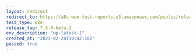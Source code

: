 ```yaml
---
layout: redirect
redirect_to: https://a8c-woo-test-reports.s3.amazonaws.com/public/release/7.5.0-beta.2/wp-latest-1/e2e/index.html
test_type: e2e
release_tag: 7.5.0-beta.2
env_description: "wp-latest-1"
created_at: "2023-02-28T10:42:10Z"
passed: true
---
```

